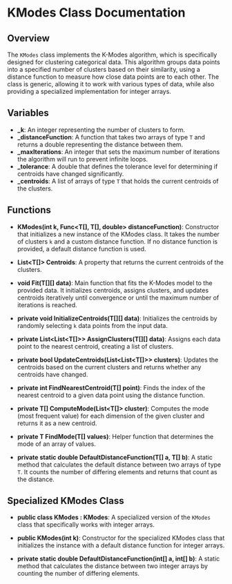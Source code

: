 # KModes Class Documentation

## Overview
The `KModes` class implements the K-Modes algorithm, which is specifically designed for clustering categorical data. This algorithm groups data points into a specified number of clusters based on their similarity, using a distance function to measure how close data points are to each other. The class is generic, allowing it to work with various types of data, while also providing a specialized implementation for integer arrays.

## Variables
- **_k**: An integer representing the number of clusters to form.
- **_distanceFunction**: A function that takes two arrays of type `T` and returns a double representing the distance between them.
- **_maxIterations**: An integer that sets the maximum number of iterations the algorithm will run to prevent infinite loops.
- **_tolerance**: A double that defines the tolerance level for determining if centroids have changed significantly.
- **_centroids**: A list of arrays of type `T` that holds the current centroids of the clusters.

## Functions
- **KModes(int k, Func<T[], T[], double> distanceFunction)**: Constructor that initializes a new instance of the KModes class. It takes the number of clusters `k` and a custom distance function. If no distance function is provided, a default distance function is used.

- **List<T[]> Centroids**: A property that returns the current centroids of the clusters.

- **void Fit(T[][] data)**: Main function that fits the K-Modes model to the provided data. It initializes centroids, assigns clusters, and updates centroids iteratively until convergence or until the maximum number of iterations is reached.

- **private void InitializeCentroids(T[][] data)**: Initializes the centroids by randomly selecting `k` data points from the input data.

- **private List<List<T[]>> AssignClusters(T[][] data)**: Assigns each data point to the nearest centroid, creating a list of clusters.

- **private bool UpdateCentroids(List<List<T[]>> clusters)**: Updates the centroids based on the current clusters and returns whether any centroids have changed.

- **private int FindNearestCentroid(T[] point)**: Finds the index of the nearest centroid to a given data point using the distance function.

- **private T[] ComputeMode(List<T[]> cluster)**: Computes the mode (most frequent value) for each dimension of the given cluster and returns it as a new centroid.

- **private T FindMode(T[] values)**: Helper function that determines the mode of an array of values.

- **private static double DefaultDistanceFunction(T[] a, T[] b)**: A static method that calculates the default distance between two arrays of type `T`. It counts the number of differing elements and returns that count as the distance.

## Specialized KModes Class
- **public class KModes : KModes<int>**: A specialized version of the `KModes` class that specifically works with integer arrays.

- **public KModes(int k)**: Constructor for the specialized KModes class that initializes the instance with a default distance function for integer arrays.

- **private static double DefaultDistanceFunction(int[] a, int[] b)**: A static method that calculates the distance between two integer arrays by counting the number of differing elements.
